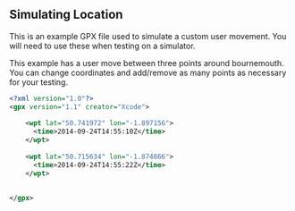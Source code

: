 ## Simulating Location

This is an example GPX file used to simulate a custom user movement. You will need to use these when testing on a simulator. 

This example has a user move between three points around bournemouth. You can change coordinates and add/remove as many points as necessary for your testing. 

```xml 
<?xml version="1.0"?>
<gpx version="1.1" creator="Xcode">
  
    <wpt lat="50.741972" lon="-1.897156">
      <time>2014-09-24T14:55:10Z</time>
    </wpt>
    
    <wpt lat="50.715634" lon="-1.874866">
      <time>2014-09-24T14:55:22Z</time>
    </wpt>
  
    
</gpx>

```
